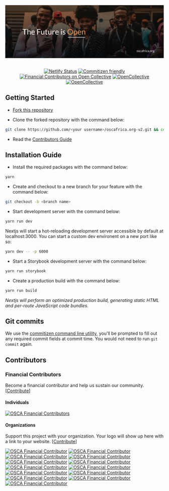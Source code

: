 <div align="center"  style="margin-bottom:30px">
  <img src="public/images/seo/shareImage.jpeg" alt="OSCA banner" width='auto' height='auto'/>
</div>

<div align="center">

[![Netlify Status](https://api.netlify.com/api/v1/badges/fb9e6562-f505-4c27-8e35-3494985b612e/deploy-status)](https://app.netlify.com/sites/osca/deploys) [![Commitizen friendly](https://img.shields.io/badge/commitizen-friendly-brightgreen.svg)](http://commitizen.github.io/cz-cli/) [![Financial Contributors on Open Collective](https://opencollective.com/osca/all/badge.svg?label=financial+contributors)](https://opencollective.com/osca) [![OpenCollective](https://opencollective.com/osca/backers/badge.svg)](#backers) [![OpenCollective](https://opencollective.com/osca/sponsors/badge.svg)](#sponsors)

</div>

## Getting Started

- [Fork this repository](https://help.github.com/articles/fork-a-repo/)

- Clone the forked repository with the command below:

```sh
git clone https://github.com/<your username>/oscafrica.org-v2.git && cd oscafrica.org-v2
```

- Read the [Contributors Guide](https://github.com/oscafrica/oscafrica.org-v2/blob/master/CONTRIBUTING.md)

## Installation Guide

- Install the required packages with the command below:

```sh
yarn
```

- Create and checkout to a new branch for your feature with the command below:

```sh
git checkout -b <branch name>
```

- Start development server with the command below:

```sh
yarn run dev
```

Nextjs will start a hot-reloading development server accessible by default at localhost:3000. You can start a custom dev environent on a new port like so:

```sh
yarn dev -- -p 6000
```

- Start a Storybook development server with the command below:

```sh
yarn run storybook
```

- Create a production build with the command below:

```sh
yarn run build
```

_Nextjs will perform an optimized production build, generating static HTML and per-route JavaScript code bundles._

## Git commits

We use the [commitizen command line utility](https://github.com/commitizen/cz-cli), you'll be prompted to fill out any required commit fields at commit time. You would not need to run `git commit` again.

## Contributors

### Financial Contributors

Become a financial contributor and help us sustain our community. [[Contribute](https://opencollective.com/osca/contribute)]

#### Individuals

[![OSCA Financial Contributors](https://opencollective.com/osca/individuals.svg?width=890)](https://opencollective.com/osca)

#### Organizations

Support this project with your organization. Your logo will show up here with a link to your website. [[Contribute](https://opencollective.com/osca/contribute)]

[![OSCA Financial Contributor](https://opencollective.com/osca/organization/0/avatar.svg)](https://opencollective.com/osca/organization/0/website)
[![OSCA Financial Contributor](https://opencollective.com/osca/organization/1/avatar.svg)](https://opencollective.com/osca/organization/1/website)
[![OSCA Financial Contributor](https://opencollective.com/osca/organization/2/avatar.svg)](https://opencollective.com/osca/organization/2/website)
[![OSCA Financial Contributor](https://opencollective.com/osca/organization/3/avatar.svg)](https://opencollective.com/osca/organization/3/website)
[![OSCA Financial Contributor](https://opencollective.com/osca/organization/4/avatar.svg)](https://opencollective.com/osca/organization/4/website)
[![OSCA Financial Contributor](https://opencollective.com/osca/organization/5/avatar.svg)](https://opencollective.com/osca/organization/5/website)
[![OSCA Financial Contributor](https://opencollective.com/osca/organization/6/avatar.svg)](https://opencollective.com/osca/organization/6/website)
[![OSCA Financial Contributor](https://opencollective.com/osca/organization/7/avatar.svg)](https://opencollective.com/osca/organization/7/website)
[![OSCA Financial Contributor](https://opencollective.com/osca/organization/8/avatar.svg)](https://opencollective.com/osca/organization/8/website)
[![OSCA Financial Contributor](https://opencollective.com/osca/organization/9/avatar.svg)](https://opencollective.com/osca/organization/9/website)
[![OSCA Financial Contributor](https://opencollective.com/osca/organization/10/avatar.svg)](https://opencollective.com/osca/organization/10/website)
[![OSCA Financial Contributor](https://opencollective.com/osca/organization/11/avatar.svg)](https://opencollective.com/osca/organization/11/website)
[![OSCA Financial Contributor](https://opencollective.com/osca/organization/12/avatar.svg)](https://opencollective.com/osca/organization/12/website)
